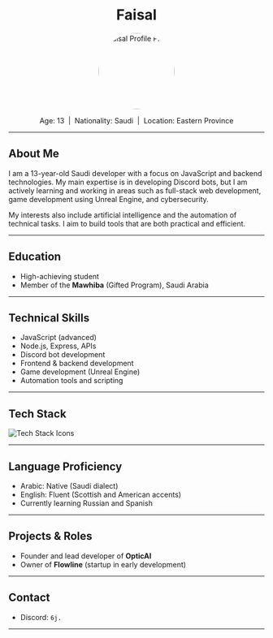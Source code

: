 <h1 align="center">Faisal</h1>

<p align="center">
  <img src="https://avatars.githubusercontent.com/u/200758656?v=4" width="150" style="border-radius: 50%;" alt="Faisal Profile Photo" />
</p>

<p align="center">
  Age: 13 &nbsp;|&nbsp; Nationality: Saudi &nbsp;|&nbsp; Location: Eastern Province
</p>

---

## About Me

I am a 13-year-old Saudi developer with a focus on JavaScript and backend technologies. My main expertise is in developing Discord bots, but I am actively learning and working in areas such as full-stack web development, game development using Unreal Engine, and cybersecurity.

My interests also include artificial intelligence and the automation of technical tasks. I aim to build tools that are both practical and efficient.

---

## Education

- High-achieving student
- Member of the **Mawhiba** (Gifted Program), Saudi Arabia

---

## Technical Skills

- JavaScript (advanced)
- Node.js, Express, APIs
- Discord bot development
- Frontend & backend development
- Game development (Unreal Engine)
- Automation tools and scripting

---

## Tech Stack

<p align="left">
  <img src="https://skillicons.dev/icons?i=js,nodejs,html,css,git,github,unreal,vscode,linux" alt="Tech Stack Icons">
</p>

---

## Language Proficiency

- Arabic: Native (Saudi dialect)
- English: Fluent (Scottish and American accents)
- Currently learning Russian and Spanish

---

## Projects & Roles

- Founder and lead developer of **OpticAI**
- Owner of **Flowline** (startup in early development)

---

## Contact

- Discord: `6j.`

---

